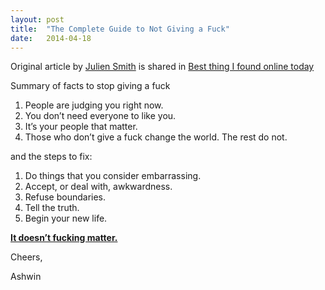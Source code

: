 ```yaml
---
layout: post
title:  "The Complete Guide to Not Giving a Fuck"
date:   2014-04-18
---
```


Original article by [Julien Smith](https://medium.com/@julien) is shared in [Best thing I found online today](https://medium.com/best-thing-i-found-online-today)

Summary of facts to stop giving a fuck

1. People are judging you right now.
2. You don’t need everyone to like you.
3. It’s your people that matter.
4. Those who don’t give a fuck change the world. The rest do not.

and the steps to fix:

1. Do things that you consider embarrassing.
2. Accept, or deal with, awkwardness.
3. Refuse boundaries.
4. Tell the truth.
5. Begin your new life.

[<b>It doesn’t fucking matter.</b>](https://medium.com/best-thing-i-found-online-today/52bc4be9e7c1)

Cheers,

Ashwin


